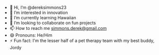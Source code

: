 - 👋 Hi, I’m @dereksimmons23
- 👀 I’m interested in innovation
- 🌱 I’m currently learning Hawaiian
- 💞️ I’m looking to collaborate on fun projects
- 📫 How to reach me simmons.derek@gmail.com
- 😄 Pronouns: He/Him
- ⚡ Fun fact: I'm the lesser half of a pet therapy team with my best buddy, Jordy

<!---
dereksimmons23/dereksimmons23 is a ✨ special ✨ repository because its `README.md` (this file) appears on your GitHub profile.
You can click the Preview link to take a look at your changes.
--->

